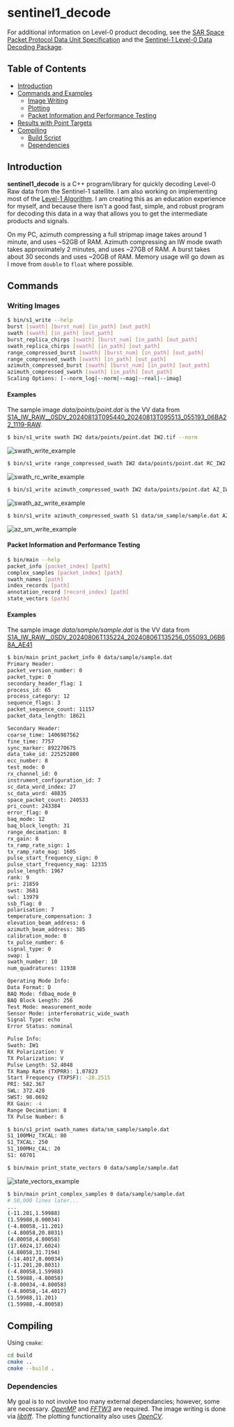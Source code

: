 # sentinel1_decode
For additional information on Level-0 product decoding, see the [SAR Space Packet Protocol Data Unit Specification](https://sentinels.copernicus.eu/documents/247904/2142675/Sentinel-1-SAR-Space-Packet-Protocol-Data-Unit.pdf) and the [Sentinel-1 Level-0 Data Decoding Package](https://sentinel.esa.int/documents/247904/0/Sentinel-1-Level-0-Data-Decoding-Package.pdf/a8742c59-4914-40c4-8309-c77515649f17).

## Table of Contents
* [Introduction](#introduction)
* [Commands and Examples](#commands)
  * [Image Writing](#writing-images)
  * [Plotting](#plotting)
  * [Packet Information and Performance Testing](#packet-information-and-performance-testing)
* [Results with Point Targets](#results-with-point-targets)
* [Compiling](#compiling)
   * [Build Script](#build-script)
   * [Dependencies](#dependencies)
## Introduction
**sentinel1_decode** is a C++ program/library for quickly decoding Level-0 Raw data from the Sentinel-1 satellite. I am also working on implementing most of the [Level-1 Algorithm](#results-with-point-targets). I am creating this as an education experience for myself, and because there isn't a good fast, simple, and robust program for decoding this data in a way that allows you to get the intermediate products and signals. 

On my PC, azimuth compressing a full stripmap image takes around 1 minute, and uses ~52GB of RAM. Azimuth compressing an IW mode swath takes approximately 2 minutes, and uses ~27GB of RAM. A burst takes about 30 seconds and uses ~20GB of RAM. Memory usage will go down as I move from `double` to `float` where possible.


## Commands
### Writing Images
```bash
$ bin/s1_write --help
burst [swath] [burst_num] [in_path] [out_path]
swath [swath] [in_path] [out_path]
burst_replica_chirps [swath] [burst_num] [in_path] [out_path]
swath_replica_chirps [swath] [in_path] [out_path]
range_compressed_burst [swath] [burst_num] [in_path] [out_path]
range_compressed_swath [swath] [in_path] [out_path]
azimuth_compressed_burst [swath] [burst_num] [in_path] [out_path]
azimuth_compressed_swath [swath] [in_path] [out_path]
Scaling Options: [--norm_log|--norm|--mag|--real|--imag]
```
#### Examples
The sample image *data/points/point.dat* is the VV data from [S1A_IW_RAW__0SDV_20240813T095440_20240813T095513_055193_06BA22_1119-RAW](https://search.asf.alaska.edu/#/?searchType=List%20Search&searchList=S1A_IW_RAW__0SDV_20240813T095440_20240813T095513_055193_06BA22_1119-RAW&resultsLoaded=true&granule=S1A_IW_RAW__0SDV_20240813T095440_20240813T095513_055193_06BA22_1119-RAW).

```bash
$ bin/s1_write swath IW2 data/points/point.dat IW2.tif --norm
```
![swath_write_example](imgs/raw_points.png)
```bash
$ bin/s1_write range_compressed_swath IW2 data/points/point.dat RC_IW2.tif --norm
```
![swath_rc_write_example](imgs/rc_points.png)
```bash
$ bin/s1_write azimuth_compressed_swath IW2 data/points/point.dat AZ_IW2.tif --norm
```
![swath_az_write_example](imgs/points_iw_mode.png)
```bash
$ bin/s1_write azimuth_compressed_swath S1 data/sm_sample/sample.dat AZ_S1.tif --norm
```
![az_sm_write_example](imgs/az_sm.png)

#### Packet Information and Performance Testing
```bash
$ bin/main --help
packet_info [packet_index] [path]
complex_samples [packet_index] [path]
swath_names [path]
index_records [path]
annotation_record [record_index] [path]
state_vectors [path]
```
#### Examples
The sample image *data/sample/sample.dat* is the VV data from [S1A_IW_RAW__0SDV_20240806T135224_20240806T135256_055093_06B68A_AE41](https://search.asf.alaska.edu/#/?searchType=List%20Search&searchList=S1A_IW_RAW__0SDV_20240806T135224_20240806T135256_055093_06B68A_AE41&resultsLoaded=true&granule=S1A_IW_RAW__0SDV_20240806T135224_20240806T135256_055093_06B68A_AE41-RAW)
```bash
$ bin/main print_packet_info 0 data/sample/sample.dat
Primary Header:
packet_version_number: 0
packet_type: 0
secondary_header_flag: 1
process_id: 65
process_category: 12
sequence_flags: 3
packet_sequence_count: 11157
packet_data_length: 18621

Secondary Header:
coarse_time: 1406987562
fine_time: 7757
sync_marker: 892270675
data_take_id: 225252800
ecc_number: 8
test_mode: 0
rx_channel_id: 0
instrument_configuration_id: 7
sc_data_word_index: 27
sc_data_word: 48835
space_packet_count: 240533
pri_count: 243384
error_flag: 0
baq_mode: 12
baq_block_length: 31
range_decimation: 8
rx_gain: 8
tx_ramp_rate_sign: 1
tx_ramp_rate_mag: 1605
pulse_start_frequency_sign: 0
pulse_start_frequency_mag: 12335
pulse_length: 1967
rank: 9
pri: 21859
swst: 3681
swl: 13979
ssb_flag: 0
polarisation: 7
temperature_compensation: 3
elevation_beam_address: 6
azimuth_beam_address: 385
calibration_mode: 0
tx_pulse_number: 6
signal_type: 0
swap: 1
swath_number: 10
num_quadratures: 11938

Operating Mode Info:
Data Format: D
BAQ Mode: fdbaq_mode_0
BAQ Block Length: 256
Test Mode: measurement_mode
Sensor Mode: interferomatric_wide_swath
Signal Type: echo
Error Status: nominal

Pulse Info:
Swath: IW1
RX Polarization: V
TX Polarization: V
Pulse Length: 52.4048
TX Ramp Rate (TXPRR): 1.07823
Start Frequency (TXPSF): -28.2515
PRI: 582.367
SWL: 372.428
SWST: 98.0692
RX Gain: -4
Range Decimation: 8
TX Pulse Number: 6
```

```bash
$ bin/s1_print swath_names data/sm_sample/sample.dat
S1_100MHz_TXCAL: 80
S1_TXCAL: 250
S1_100MHz_CAL: 20
S1: 60701
```


```bash
$ bin/main print_state_vectors 0 data/sample/sample.dat
```
![state_vectors_example](imgs/state_vectors.png)

```bash
$ bin/main print_complex_samples 0 data/sample/sample.dat
# 50,000 lines later...
...
(-11.201,1.59988)
(1.59988,8.00034)
(-4.80058,-11.201)
(-4.80058,20.8031)
(4.80058,4.80058)
(17.6024,17.6024)
(4.80058,31.7194)
(-14.4017,8.00034)
(-11.201,20.8031)
(-4.80058,1.59988)
(1.59988,-4.80058)
(-8.00034,-4.80058)
(-4.80058,-14.4017)
(1.59988,11.201)
(1.59988,-4.80058)
```

## Compiling
Using `cmake`:
```bash
cd build
cmake ..
cmake --build .
```

### Dependencies

My goal is to not involve too many external dependancies; however, some are necessary. *[OpenMP](https://curc.readthedocs.io/en/latest/programming/OpenMP-C.html)* and *[FFTW3](https://www.fftw.org/)* are required. The image writing is done via *[libtiff](http://www.libtiff.org/)*. The plotting functionality also uses *[OpenCV](https://opencv.org/)*.
